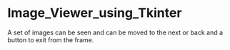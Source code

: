 # Image_Viewer_using_Tkinter
A set of images can be seen and can be moved to the next or back and a button to exit from the frame.
